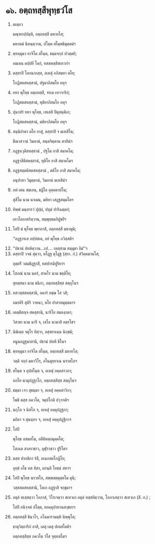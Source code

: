 <h1>๑๖. อตฺถทสฺสีพุทฺธวํโส</h1>
<ol>
<li>
ตเตฺถว  
  
มณฺฑกปฺปมฺหิ, อตฺถทสฺสี มหายโส;  
  
มหาตมํ นิหนฺตฺวาน, ปโตฺต สโมฺพธิมุตฺตมํฯ  
</li>
  
<li>
พฺรหฺมุนา ยาจิโต สโนฺต, ธมฺมจกฺกํ ปวตฺตยิ;  
  
อมเตน ตปฺปยี โลกํ, ทสสหสฺสิสเทวกํฯ  
</li>
  
<li>
ตสฺสาปิ โลกนาถสฺส, อเหสุํ อภิสมยา ตโย;  
  
โกฎิสตสหสฺสานํ, ปฐมาภิสมโย อหุฯ  
</li>
  
<li>
ยทา พุโทฺธ อตฺถทสฺสี, จรเต เทวจาริกํ;  
  
โกฎิสตสหสฺสานํ, ทุติยาภิสมโย อหุฯ  
</li>
  
<li>
ปุนาปรํ ยทา พุโทฺธ, เทเสสิ ปิตุสนฺติเก;  
  
โกฎิสตสหสฺสานํ, ตติยาภิสมโย อหุฯ  
</li>
  
<li>
สนฺนิปาตา ตโย อาสุํ, ตสฺสาปิ จ มเหสิโน;  
  
ขีณาสวานํ วิมลานํ, สนฺตจิตฺตาน ตาทินํฯ  
</li>
  
<li>
อฎฺฐนวุติสหสฺสานํ  
, ปฐโม อาสิ สมาคโม;  
  
อฎฺฐาสีติสหสฺสานํ, ทุติโย อาสิ สมาคโมฯ  
</li>
  
<li>
อฎฺฐสตฺตติสตสหสฺสานํ  
, ตติโย อาสิ สมาคโม;  
  
อนุปาทา วิมุตฺตานํ, วิมลานํ มเหสินํฯ  
</li>
  
<li>
อหํ เตน สมเยน, ชฎิโล อุคฺคตาปโน;  
  
สุสีโม นาม นาเมน, มหิยา เสฎฺฐสมฺมโตฯ  
</li>
  
<li>
ทิพฺพํ  
มนฺทารวํ ปุปฺผํ, ปทุมํ ปาริฉตฺตกํ;  
  
เทวโลกาหริตฺวาน, สมฺพุทฺธมภิปูชยิํฯ  
</li>
  
<li>
โสปิ มํ พุโทฺธ พฺยากาสิ, อตฺถทสฺสี มหามุนิ;  
  
‘‘อฎฺฐารเส กปฺปสเต, อยํ พุโทฺธ ภวิสฺสติฯ  
</li>
  
<li>
‘‘ปธานํ ปทหิตฺวาน…เป.… เหสฺสาม สมฺมุขา อิมํ’’ฯ  
  
<li>
ตสฺสาปิ วจนํ สุตฺวา, หโฎฺฐ  
ตุโฎฺฐ (สฺยา. กํ.)  
สํวิคฺคมานโส;  
  
อุตฺตริํ วตมธิฎฺฐาสิํ, ทสปารมิปูริยาฯ  
</li>
  
<li>
โสภณํ นาม นครํ, สาคโร นาม ขตฺติโย;  
  
สุทสฺสนา นาม ชนิกา, อตฺถทสฺสิสฺส สตฺถุโนฯ  
</li>
  
<li>
ทสวสฺสสหสฺสานิ, อคารํ อชฺฌ โส วสิ;  
  
อมรคิริ สุคิริ วาหนา, ตโย ปาสาทมุตฺตมาฯ  
</li>
  
<li>
เตตฺติํสญฺจ  
สหสฺสานิ, นาริโย สมลงฺกตา;  
  
วิสาขา นาม นารี จ, เสโล นามาสิ อตฺรโชฯ  
</li>
  
<li>
นิมิเตฺต  
จตุโร ทิสฺวา, อสฺสยาเนน นิกฺขมิ;  
  
อนูนอฎฺฐมาสานิ, ปธานํ ปทหี ชิโนฯ  
</li>
  
<li>
พฺรหฺมุนา ยาจิโต สโนฺต, อตฺถทสฺสี มหายโส;  
  
วตฺติ จกฺกํ มหาวีโร, อโนมุยฺยาเน นราสโภฯ  
</li>
  
<li>
สโนฺต จ อุปสโนฺต จ, อเหสุํ อคฺคสาวกา;  
  
อภโย นามุปฎฺฐาโก, อตฺถทสฺสิสฺส สตฺถุโนฯ  
</li>
  
<li>
ธมฺมา เจว สุธมฺมา จ, อเหสุํ อคฺคสาวิกา;  
  
โพธิ ตสฺส ภควโต, จมฺปโกติ ปวุจฺจติฯ  
</li>
  
<li>
นกุโล จ นิสโภ จ, อเหสุํ อคฺคุปฎฺฐกา;  
  
มกิลา จ สุนนฺทา จ, อเหสุํ อคฺคุปฎฺฐิกาฯ  
</li>
  
<li>
โสปิ  
  
พุโทฺธ อสมสโม, อสีติหตฺถมุคฺคโต;  
  
โสภเต สาลราชาว, อุฬุราชาว ปูริโตฯ  
</li>
  
<li>
ตสฺส ปากติกา รํสี, อเนกสตโกฎิโย;  
  
อุทฺธํ อโธ ทส ทิสา, ผรนฺติ โยชนํ สทาฯ  
</li>
  
<li>
โสปิ พุโทฺธ นราสโภ, สพฺพสตฺตุตฺตโม มุนิ;  
  
วสฺสสตสหสฺสานิ, โลเก อฎฺฐาสิ จกฺขุมาฯ  
</li>
  
<li>
อตุลํ ทเสฺสตฺวา โอภาสํ, วิโรเจตฺวา สเทวเก  
อตุลํ ทสฺสยิตฺวาน, โอภาเสตฺวา สเทวเก (สี. ก.)  
;  
  
โสปิ อนิจฺจตํ ปโตฺต, ยถคฺคุปาทานสงฺขยาฯ  
</li>
  
<li>
อตฺถทสฺสี  
ชินวโร, อโนมารามมฺหิ นิพฺพุโต;  
  
ธาตุวิตฺถาริกํ อาสิ, เตสุ เตสุ ปเทสโตติฯ  
</li>
  
อตฺถทสฺสิสฺส ภควโต วํโส จุทฺทสโมฯ  
</li>
  
  
  
  
  